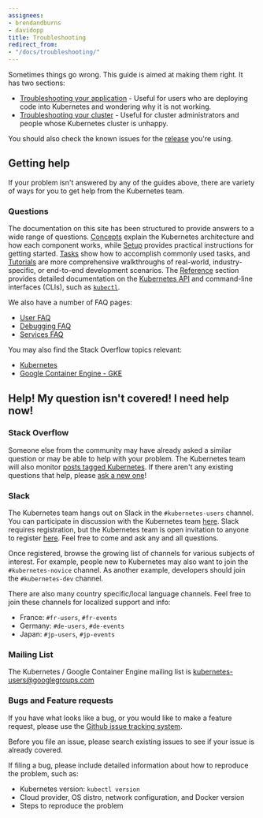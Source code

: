 ```yaml
---
assignees:
- brendandburns
- davidopp
title: Troubleshooting
redirect_from:
- "/docs/troubleshooting/"
---
```


Sometimes things go wrong. This guide is aimed at making them right. It has
two sections:

   * [Troubleshooting your application](/docs/tasks/debug-application-cluster/debug-application/) - Useful for users who are deploying code into Kubernetes and wondering why it is not working.
   * [Troubleshooting your cluster](/docs/tasks/debug-application-cluster/debug-cluster/) - Useful for cluster administrators and people whose Kubernetes cluster is unhappy.

You should also check the known issues for the [release](https://github.com/kubernetes/kubernetes/releases)
you're using.

## Getting help

If your problem isn't answered by any of the guides above, there are variety of
ways for you to get help from the Kubernetes team.

### Questions

The documentation on this site has been structured to provide answers to a wide
range of questions. [Concepts](/docs/concepts/) explain the Kubernetes
architecture and how each component works, while [Setup](/docs/setup/) provides
practical instructions for getting started. [Tasks](/docs/tasks/) show how to
accomplish commonly used tasks, and [Tutorials](/docs/tutorials/) are more
comprehensive walkthroughs of real-world, industry-specific, or end-to-end
development scenarios. The [Reference](/docs/reference/) section provides
detailed documentation on the [Kubernetes API](/docs/api-reference/{{page.version}}/)
and command-line interfaces (CLIs), such as [`kubectl`](/docs/user-guide/kubectl-overview/).

We also have a number of FAQ pages:

   * [User FAQ](https://github.com/kubernetes/kubernetes/wiki/User-FAQ)
   * [Debugging FAQ](https://github.com/kubernetes/kubernetes/wiki/Debugging-FAQ)
   * [Services FAQ](https://github.com/kubernetes/kubernetes/wiki/Services-FAQ)

You may also find the Stack Overflow topics relevant:

   * [Kubernetes](http://stackoverflow.com/questions/tagged/kubernetes)
   * [Google Container Engine - GKE](http://stackoverflow.com/questions/tagged/google-container-engine)

## Help! My question isn't covered!  I need help now!

### Stack Overflow

Someone else from the community may have already asked a similar question or may
be able to help with your problem. The Kubernetes team will also monitor
[posts tagged Kubernetes](http://stackoverflow.com/questions/tagged/kubernetes).
If there aren't any existing questions that help, please [ask a new one](http://stackoverflow.com/questions/ask?tags=kubernetes)!

### Slack

The Kubernetes team hangs out on Slack in the `#kubernetes-users` channel. You
can participate in discussion with the Kubernetes team [here](https://kubernetes.slack.com).
Slack requires registration, but the Kubernetes team is open invitation to
anyone to register [here](http://slack.kubernetes.io). Feel free to come and ask
any and all questions.

Once registered, browse the growing list of channels for various subjects of
interest. For example, people new to Kubernetes may also want to join the
`#kubernetes-novice` channel. As another example, developers should join the
`#kubernetes-dev` channel.

There are also many country specific/local language channels. Feel free to join
these channels for localized support and info:

- France: `#fr-users`, `#fr-events`
- Germany: `#de-users`, `#de-events`
- Japan: `#jp-users`, `#jp-events`

### Mailing List

The Kubernetes / Google Container Engine mailing list is [kubernetes-users@googlegroups.com](https://groups.google.com/forum/#!forum/kubernetes-users)

### Bugs and Feature requests

If you have what looks like a bug, or you would like to make a feature request,
please use the [Github issue tracking system](https://github.com/kubernetes/kubernetes/issues).

Before you file an issue, please search existing issues to see if your issue is
already covered.

If filing a bug, please include detailed information about how to reproduce the
problem, such as:

* Kubernetes version: `kubectl version`
* Cloud provider, OS distro, network configuration, and Docker version
* Steps to reproduce the problem
